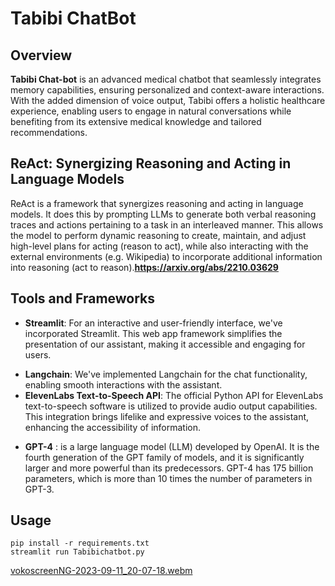 # Tabibi ChatBot

## Overview 

**Tabibi Chat-bot** is an advanced medical chatbot that seamlessly integrates memory capabilities, ensuring personalized and context-aware interactions. With the added dimension of voice output, Tabibi offers a holistic healthcare experience, enabling users to engage in natural conversations while benefiting from its extensive medical knowledge and tailored recommendations.

## ReAct: Synergizing Reasoning and Acting in Language Models 
ReAct is a framework that synergizes reasoning and acting in language models. It does this by prompting LLMs to generate both verbal reasoning traces and actions pertaining to a task in an interleaved manner. This allows the model to perform dynamic reasoning to create, maintain, and adjust high-level plans for acting (reason to act), while also interacting with the external environments (e.g. Wikipedia) to incorporate additional information into reasoning (act to reason).**https://arxiv.org/abs/2210.03629**

## Tools and Frameworks
+ **Streamlit**: For an interactive and user-friendly interface, we've incorporated Streamlit. This web app framework simplifies the presentation of our assistant, making it accessible and engaging for users.
* **Langchain**: We've implemented Langchain for the chat functionality, enabling smooth interactions with the assistant.
* **ElevenLabs Text-to-Speech API**: The official Python API for ElevenLabs text-to-speech software is utilized to provide audio output capabilities. This integration brings lifelike and expressive voices to the assistant, enhancing the accessibility of information.
+ **GPT-4** : is a large language model (LLM) developed by OpenAI. It is the fourth generation of the GPT family of models, and it is significantly larger and more powerful than its predecessors. GPT-4 has 175 billion parameters, which is more than 10 times the number of parameters in GPT-3. 

## Usage
```
pip install -r requirements.txt
streamlit run Tabibichatbot.py
```
[vokoscreenNG-2023-09-11_20-07-18.webm](https://github.com/Tuning-AI/Tabibi_ChatBot/assets/145156896/e0e2622c-2480-46bd-bf6b-9d200cd4870a)
